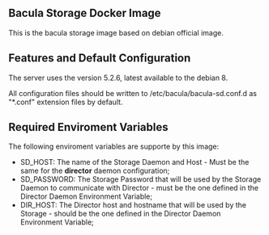 Bacula Storage Docker Image
---------------------------

This is the bacula storage image based on debian official image.

Features and Default Configuration
----------------------------------

The server uses the version 5.2.6, latest available to the debian 8.

All configuration files should be written to /etc/bacula/bacula-sd.conf.d as "*.conf" extension files by default. 

Required Enviroment Variables
-----------------------------

The following enviroment variables are supporte by this image:

 * SD_HOST: The name of the Storage Daemon and Host - Must be the same for the **director** daemon configuration;
 * SD_PASSWORD: The Storage Password that will be used by the Storage Daemon to communicate with Director - must be the one defined in the Director Daemon Environment Variable;
 * DIR_HOST: The Director host and hostname that will be used by the Storage - should be the one defined in the Director Daemon Environment Variable;


